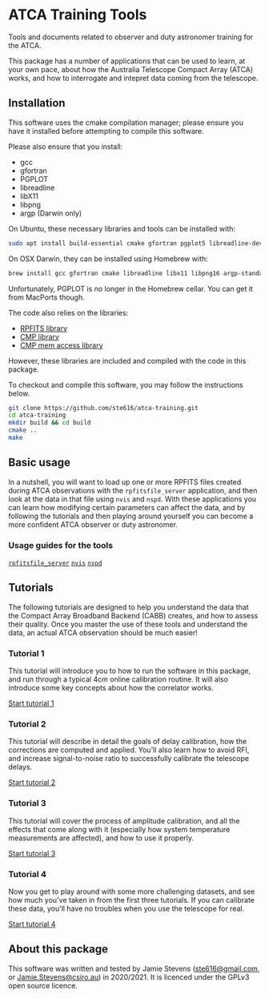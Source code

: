 # ATCA Training Tools
Tools and documents related to observer and duty astronomer training for the ATCA.

This package has a number of applications that can be used to learn, at your
own pace, about how the Australia Telescope Compact Array (ATCA) works, and how
to interrogate and intepret data coming from the telescope.

## Installation
This software uses the cmake compilation manager; please ensure you have it
installed before attempting to compile this software.

Please also ensure that you install:
* gcc
* gfortran
* PGPLOT
* libreadline
* libX11
* libpng
* argp (Darwin only)

On Ubuntu, these necessary libraries and tools can be installed with:
```bash
sudo apt install build-essential cmake gfortran pgplot5 libreadline-dev libx11-dev libpng-dev
```

On OSX Darwin, they can be installed using Homebrew with:
```bash
brew install gcc gfortran cmake libreadline libx11 libpng16 argp-standalone
```

Unfortunately, PGPLOT is no longer in the Homebrew cellar. You can get it from
MacPorts though.

The code also relies on the libraries:
* [RPFITS library](https://www.atnf.csiro.au/computing/software/rpfits.html)
* [CMP library](https://github.com/camgunz/cmp)
* [CMP mem access library](https://github.com/Stapelzeiger/cmp_mem_access)

However, these libraries are included and compiled with the code in this package.

To checkout and compile this software, you may follow the instructions below.
```bash
git clone https://github.com/ste616/atca-training.git
cd atca-training
mkdir build && cd build
cmake ..
make
```

## Basic usage
In a nutshell, you will want to load up one or more RPFITS files created during
ATCA observations with the `rpfitsfile_server` application, and then look at
the data in that file using `nvis` and `nspd`. With these applications you can
learn how modifying certain parameters can affect the data, and by following
the tutorials and then playing around yourself you can become a more confident
ATCA observer or duty astronomer.

### Usage guides for the tools

[`rpfitsfile_server`](src/apps/rpfitsfile_server/)
[`nvis`](src/apps/nvis/)
[`nspd`](src/apps/nspd/)

## Tutorials

The following tutorials are designed to help you understand the data that
the Compact Array Broadband Backend (CABB) creates, and how to assess their
quality. Once you master the use of these tools and understand the data,
an actual ATCA observation should be much easier!

### Tutorial 1

This tutorial will introduce you to how to run the software in this package,
and run through a typical 4cm online calibration routine. It will also introduce
some key concepts about how the correlator works.

[Start tutorial 1](tutorials/1_introduction/)

### Tutorial 2

This tutorial will describe in detail the goals of delay calibration, how the
corrections are computed and applied. You'll also learn how to avoid RFI, and
increase signal-to-noise ratio to successfully calibrate the telescope delays.

[Start tutorial 2](tutorials/2_dcal_and_delavg/)

### Tutorial 3

This tutorial will cover the process of amplitude calibration, and all the
effects that come along with it (especially how system temperature measurements
are affected), and how to use it properly.

[Start tutorial 3](tutorials/3_acal_and_tsys/)

### Tutorial 4

Now you get to play around with some more challenging datasets, and see how
much you've taken in from the first three tutorials. If you can calibrate
these data, you'll have no troubles when you use the telescope for real.

[Start tutorial 4](tutorials/4_challenging_calibration/)


## About this package
This software was written and tested by Jamie Stevens (ste616@gmail.com, or
Jamie.Stevens@csiro.au) in 2020/2021. It is licenced under the GPLv3 open
source licence.
